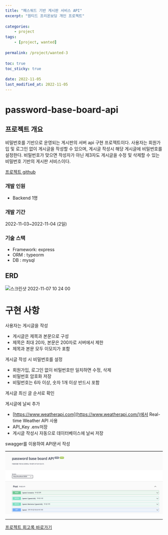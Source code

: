 ```yaml
---
title: "패스워드 기반 게시판 서비스 API"
excerpt: "원티드 프리온보딩 개인 프로젝트"

categories:
    - project
tags:
    - [project, wanted]

permalink: /project/wanted-3

toc: true
toc_sticky: true

date: 2022-11-05
last_modified_at: 2022-11-05
---
```


# password-base-board-api

## 프로젝트 개요

비밀번호를 기반으로 운영되는 게시판의 서버 api 구현 프로젝트이다. 사용자는 회원가입 및 로그인 없이 게시글을 작성할 수 있으며, 게시글 작성시 해당 게시글에 비밀번호를 설정한다. 비밀번호가 맞으면 작성자가 아닌 제3자도 게시글을 수정 및 삭제할 수 있는 비밀번호 기반의 게시판 서비스이다.

[프로젝트 github](https://github.com/sw1104/password-base-board-api)

### 개발 인원
- Backend 1명

### 개발 기간
2022-11-03~2022-11-04 (2일)

### 기술 스택
- Framework: express
- ORM : typeorm
- DB : mysql

## ERD
<img width="176" alt="스크린샷 2022-11-07 10 24 00" src="https://user-images.githubusercontent.com/105622759/200207999-8290531e-6a3f-47bc-92e2-6b2312aefb23.png">

# 구현 사항

사용자는 게시글을 작성
- 게시글은 제목과 본문으로 구성
- 제목은 최대 20자, 본문은 200자로 서버에서 제한
- 제목과 본문 모두 이모지가 포함

게시글 작성 시 비밀번호를 설정
- 회원가입, 로그인 없이 비밀번호만 일치하면 수정, 삭제
- 비밀번호 암호화 저장
- 비밀번호는 6자 이상, 숫자 1개 이상 반드시 포함

게시글 최신 글 순서로 확인

게시글에 날씨 추가
- [https://www.weatherapi.com](https://www.weatherapi.com/)에서 Real-time Weather API 사용
- API_Key .env저장
- 게시글 작성시 자동으로 데이터베이스에 날씨 저장

swagger를 이용하여 API문서 작성

![Alt text](../../assets/images/posts_img/project/2022-11-05-swagger.png)


---

[프로젝트 회고록 바로가기](https://sw1104.github.io/memoir/15)
